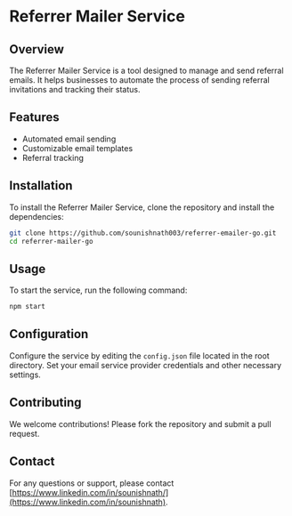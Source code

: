 # Referrer Mailer Service

## Overview
The Referrer Mailer Service is a tool designed to manage and send referral emails. It helps businesses to automate the process of sending referral invitations and tracking their status.

## Features
- Automated email sending
- Customizable email templates
- Referral tracking

## Installation
To install the Referrer Mailer Service, clone the repository and install the dependencies:

```bash
git clone https://github.com/sounishnath003/referrer-emailer-go.git
cd referrer-mailer-go
```

## Usage
To start the service, run the following command:

```bash
npm start
```

## Configuration
Configure the service by editing the `config.json` file located in the root directory. Set your email service provider credentials and other necessary settings.

## Contributing
We welcome contributions! Please fork the repository and submit a pull request.

## Contact
For any questions or support, please contact [https://www.linkedin.com/in/sounishnath/](https://www.linkedin.com/in/sounishnath).

